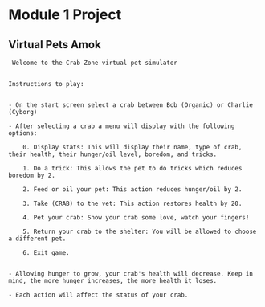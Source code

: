 ﻿# Module 1 Project

## Virtual Pets Amok

	 Welcome to the Crab Zone virtual pet simulator


	Instructions to play:

	
	- On the start screen select a crab between Bob (Organic) or Charlie (Cyborg)

	- After selecting a crab a menu will display with the following options:

		0. Display stats: This will display their name, type of crab, their health, their hunger/oil level, boredom, and tricks.

		1. Do a trick: This allows the pet to do tricks which reduces boredom by 2.

		2. Feed or oil your pet: This action reduces hunger/oil by 2.

		3. Take (CRAB) to the vet: This action restores health by 20.

		4. Pet your crab: Show your crab some love, watch your fingers!

		5. Return your crab to the shelter: You will be allowed to choose a different pet.
		
		6. Exit game. 

	
	- Allowing hunger to grow, your crab's health will decrease. Keep in mind, the more hunger increases, the more health it loses.

	- Each action will affect the status of your crab. 

	


	